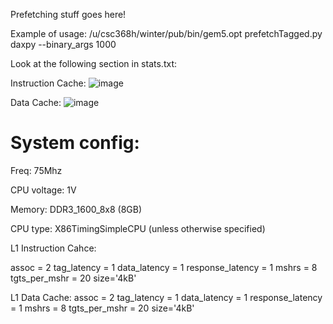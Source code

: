 
Prefetching stuff goes here!

Example of usage: /u/csc368h/winter/pub/bin/gem5.opt prefetchTagged.py daxpy --binary_args 1000

Look at the following section in stats.txt:

Instruction Cache:
![image](https://github.com/user-attachments/assets/58c312ce-aa61-493a-9f29-c1046e954bc3)

Data Cache:
![image](https://github.com/user-attachments/assets/8fbeeda6-97af-492d-9666-f763036f7827)

# System config:

Freq: 75Mhz

CPU voltage: 1V

Memory: DDR3_1600_8x8 (8GB)

CPU type: X86TimingSimpleCPU (unless otherwise specified)

L1 Instruction Cahce:

assoc = 2
tag_latency = 1
data_latency = 1
response_latency = 1
mshrs = 8
tgts_per_mshr = 20
size='4kB'

L1 Data Cache:
assoc = 2
tag_latency = 1
data_latency = 1
response_latency = 1
mshrs = 8
tgts_per_mshr = 20
size='4kB'






